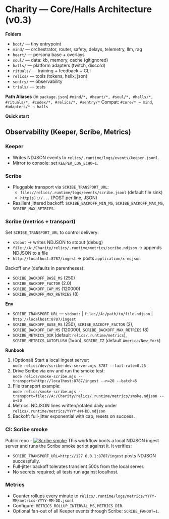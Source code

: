 # Charity — Core/Halls Architecture (v0.3)

**Folders**
- `boot/` — tiny entrypoint
- `mind/` — orchestrator, router, safety, delays, telemetry, llm, rag
- `heart/` — persona base + overlays
- `soul/` — data: kb, memory, cache (gitignored)
- `halls/` — platform adapters (twitch, discord)
- `rituals/` — training + feedback + CLI
- `relics/` — tools (tokens, helix, json)
- `sentry/` — observability
- `trials/` — tests

**Path Aliases** (in `package.json`)
`#mind/*, #heart/*, #soul/*, #halls/*, #rituals/*, #codex/*, #relics/*, #sentry/*`
Compat: `#core/* → mind`, `#adapters/* → halls`

**Quick start**


## Observability (Keeper, Scribe, Metrics)

### Keeper
- Writes NDJSON events to `relics/.runtime/logs/events/keeper.jsonl`.
- Mirror to console: set `KEEPER_LOG_ECHO=1`.

### Scribe
- Pluggable transport via `SCRIBE_TRANSPORT_URL`:
  - `file://relics/.runtime/logs/events/scribe.jsonl` (default file sink)
  - `http(s)://...` (POST per line, JSON)
- Resilient jittered backoff: `SCRIBE_BACKOFF_MIN_MS`, `SCRIBE_BACKOFF_MAX_MS`, `SCRIBE_MAX_RETRIES`.

### Scribe (metrics + transport)


Set `SCRIBE_TRANSPORT_URL` to control delivery:
- `stdout` → writes NDJSON to stdout (debug)
- `file://A:/Charity/relics/.runtime/metrics/scribe.ndjson` → appends NDJSON to a file
- `http://localhost:8787/ingest` → posts `application/x-ndjson`


Backoff env (defaults in parentheses):
- `SCRIBE_BACKOFF_BASE_MS` (250)
- `SCRIBE_BACKOFF_FACTOR` (2.0)
- `SCRIBE_BACKOFF_CAP_MS` (120000)
- `SCRIBE_BACKOFF_MAX_RETRIES` (8)

**Env**
- `SCRIBE_TRANSPORT_URL` — `stdout:` | `file://A:/path/to/file.ndjson` | `http://localhost:8787/ingest`
- `SCRIBE_BACKOFF_BASE_MS` (250), `SCRIBE_BACKOFF_FACTOR` (2), `SCRIBE_BACKOFF_CAP_MS` (120000), `SCRIBE_BACKOFF_MAX_RETRIES` (8)
- `SCRIBE_METRICS_DIR` (default `relics/.runtime/metrics`), `SCRIBE_METRICS_AUTOFLUSH` (1=on), `SCRIBE_TZ` (default `America/New_York`)


**Runbook**
1. (Optional) Start a local ingest server:  
   `node relics/dev/scribe-dev-server.mjs 8787 --fail-rate=0.25`
2. Drive Scribe via env and run the smoke test:  
   `node relics/smoke-scribe.mjs --transport=http://localhost:8787/ingest --n=20 --batch=5`
3. File transport example:  
   `node relics/smoke-scribe.mjs --transport=file://A:/Charity/relics/.runtime/metrics/smoke.ndjson --n=20`
4. Metrics: NDJSON lines written/rotated daily under `relics/.runtime/metrics/YYYY-MM-DD.ndjson`
5. Backoff: full-jitter exponential with cap; resets on success.

### CI: Scribe smoke
Public repo - [![Scribe smoke](https://github.com/BlackCatEnt/charity-public/actions/workflows/scribe-smoke.yml/badge.svg?branch=v0.3-next)](https://github.com/BlackCatEnt/charity-public/actions/workflows/scribe-smoke.yml)
This workflow boots a local NDJSON ingest server and runs the Scribe smoke script against it. It verifies:

- `SCRIBE_TRANSPORT_URL=http://127.0.0.1:8787/ingest` posts NDJSON successfully.
- Full-jitter backoff tolerates transient 500s from the local server.
- No secrets required; all tests run against localhost.



### Metrics
- Counter rollups every minute to `relics/.runtime/logs/metrics/YYYY-MM/metrics-YYYY-MM-DD.jsonl`
- Configure: `METRICS_ROLLUP_INTERVAL_MS`, `METRICS_DIR`.
- Optional fan-out of all Keeper events through Scribe: `SCRIBE_FANOUT=1`.
